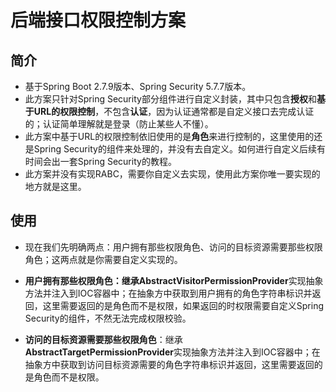 # 后端接口权限控制方案

## 简介

* 基于Spring Boot 2.7.9版本、Spring Security 5.7.7版本。
* 此方案只针对Spring Security部分组件进行自定义封装，其中只包含**授权**和**基于URL的权限控制**，不包含**认证**，因为认证通常都是自定义接口去完成认证的；认证简单理解就是登录（防止某些人不懂）。
* 此方案中基于URL的权限控制依旧使用的是**角色**来进行控制的，这里使用的还是Spring Security的组件来处理的，并没有去自定义。如何进行自定义后续有时间会出一套Spring Security的教程。
* 此方案并没有实现RABC，需要你自定义去实现，使用此方案你唯一要实现的地方就是这里。

## 使用

* 现在我们先明确两点：用户拥有那些权限角色、访问的目标资源需要那些权限角色；这两点就是你需要自定义实现的。
* **用户拥有那些权限角色：**继承**AbstractVisitorPermissionProvider**实现抽象方法并注入到IOC容器中；在抽象方中获取到用户拥有的角色字符串标识并返回，这里需要返回的是角色而不是权限，如果返回的时权限需要自定义Spring Security的组件，不然无法完成权限校验。

* **访问的目标资源需要那些权限角色**：继承**AbstractTargetPermissionProvider**实现抽象方法并注入到IOC容器中；在抽象方中获取到访问目标资源需要的角色字符串标识并返回，这里需要返回的是角色而不是权限。

  

